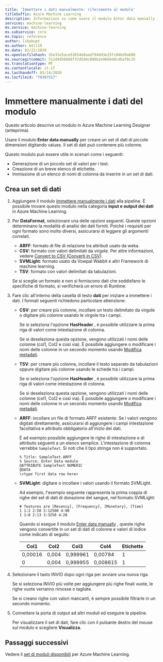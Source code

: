 ```yaml
---
title: 'Immettere i dati manualmente: riferimento al modulo'
titleSuffix: Azure Machine Learning
description: Informazioni su come usare il modulo Enter data manually in Azure Machine Learning per creare un set di dati di piccole dimensioni digitando values. Il set di dati può contenere più colonne.
services: machine-learning
ms.service: machine-learning
ms.subservice: core
ms.topic: reference
author: likebupt
ms.author: keli19
ms.date: 02/22/2020
ms.openlocfilehash: 35e31e5ace53654e8aad794dd3e25fc04bd9a088
ms.sourcegitcommit: 512d4d56660f37d5d4c896b2e9666ddcdbaf0c35
ms.translationtype: MT
ms.contentlocale: it-IT
ms.lasthandoff: 03/14/2020
ms.locfileid: "79367517"
---
```

# <a name="enter-data-manually-module"></a>Immettere manualmente i dati del modulo

Questo articolo descrive un modulo in Azure Machine Learning Designer (anteprima).

Usare il modulo **Enter data manually** per creare un set di dati di piccole dimensioni digitando values. Il set di dati può contenere più colonne.
  
Questo modulo può essere utile in scenari come i seguenti:  
  
- Generazione di un piccolo set di valori per i test.  
- Creazione di un breve elenco di etichette.  
- Immissione di un elenco di nomi di colonna da inserire in un set di dati.

## <a name="create-a-dataset"></a>Crea un set di dati 
  
1. Aggiungere il modulo [immettere manualmente i dati](./enter-data-manually.md) alla pipeline. È possibile trovare questo modulo nella categoria **input e output dei dati** in Azure Machine Learning. 
  
1. Per **DataFormat**, selezionare una delle opzioni seguenti. Queste opzioni determinano la modalità di analisi dei dati forniti. Poiché i requisiti per ogni formato sono molto diversi, assicurarsi di leggere gli argomenti correlati.  
  
   - **ARFF**: formato di file di relazione tra attributi usato da weka.   
   - **CSV**: formato con valori delimitati da virgole. Per altre informazioni, vedere [Convert to CSV (Converti in CSV](./convert-to-csv.md)).    
   - **SVMLight**: formato usato da Vowpal Wabbit e altri Framework di machine learning.    
   - **TSV**: formato con valori delimitati da tabulazioni.

   Se si sceglie un formato e non si forniscono dati che soddisfano le specifiche di formato, si verificherà un errore di Runtime.
  
1. Fare clic all'interno della casella di testo **dati** per iniziare a immettere i dati. I formati seguenti richiedono particolare attenzione:  
  
   - **CSV**: per creare più colonne, incollare un testo delimitato da virgole o digitare più colonne usando le virgole tra i campi.
  
     Se si seleziona l'opzione **HasHeader** , è possibile utilizzare la prima riga di valori come intestazione di colonna.  
  
     Se si deseleziona questa opzione, vengono utilizzati i nomi delle colonne (col1, Col2 e così via). È possibile aggiungere o modificare i nomi delle colonne in un secondo momento usando [Modifica metadati](./edit-metadata.md).  
  
   - **TSV**: per creare più colonne, incollare il testo separato da tabulazioni oppure digitare più colonne usando le schede tra i campi.  
  
     Se si seleziona l'opzione **HasHeader** , è possibile utilizzare la prima riga di valori come intestazione di colonna.  
  
     Se si deseleziona questa opzione, vengono utilizzati i nomi delle colonne (col1, Col2 e così via). È possibile aggiungere o modificare i nomi delle colonne in un secondo momento usando [Modifica metadati](./edit-metadata.md).  
  
   - **ARFF**: incollare un file di formato ARFF esistente. Se i valori vengono digitati direttamente, assicurarsi di aggiungere i campi intestazione facoltativa e attributo obbligatorio all'inizio dei dati. 

     È ad esempio possibile aggiungere le righe di intestazione e di attributo seguenti a un elenco semplice. L'intestazione di colonna verrebbe `SampleText`. Si noti che il tipo stringa non è supportato.
    
     ```text
     % Title: SampleText.ARFF  
     % Source: Enter Data module  
     @ATTRIBUTE SampleText NUMERIC  
     @DATA  
     \<type first data row here>  
     ```

   - **SVMLight**: digitare o incollare i valori usando il formato SVMLight.  
  
     Ad esempio, l'esempio seguente rappresenta la prima coppia di righe del set di dati di donazione del sangue, nel formato SVMLight:  
  
     ```text  
     # features are [Recency], [Frequency], [Monetary], [Time]  
     1 1:2 2:50 3:12500 4:98   
     1 1:0 2:13 3:3250 4:28   
     ```  
  
     Quando si esegue il modulo [Enter data manually](./enter-data-manually.md) , queste righe vengono convertite in un set di dati di colonne e valori di indice come indicato di seguito:  
  
     |Col1|Col2|Col3|Col4|Etichette|  
     |-|-|-|-|-|  
     |0,00016|0,004|0,999961|0,00784|1|  
     |0|0,004|0,999955|0,008615|1|  
  
1. Selezionare il tasto INVIO dopo ogni riga per avviare una nuova riga.      
     
   Se si seleziona INVIO più volte per aggiungere più righe finali vuote, le righe vuote verranno rimosse o tagliate.  
  
   Se si creano righe con valori mancanti, è sempre possibile filtrarle in un secondo momento.  
  
1. Connettere la porta di output ad altri moduli ed eseguire la pipeline.  
  
   Per visualizzare il set di dati, fare clic con il pulsante destro del mouse sul modulo e scegliere **Visualizza**.

## <a name="next-steps"></a>Passaggi successivi

Vedere il [set di moduli disponibili](module-reference.md) per Azure Machine Learning. 